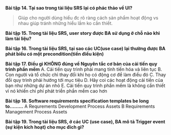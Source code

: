**Bài tập 14. Tại sao trong tài liệu SRS lại có phác thảo về UI?**
> Giúp cho người dùng hiểu đc rõ ràng cách sản phẩm hoạt động vs nhau giúp tránh những hiểu lầm ko cần thiết.
 


**Bài tập 15. Trong tài liệu SRS, user story được BA sử dụng ở chỗ nào khi làm tài liệu?**



**Bài tập 16. Trong tài liệu SRS, tại sao các UC(use case) lại thường được BA phát biểu có một precondition(tiền điều kiện)**



**Bài tập 17. Điều gì KHÔNG đúng về Nguyên tắc cơ bản của cải tiến quy trình phần mềm**
A. Cải tiến quy trình phải mang tính tiến hóa và liên tục
B. Con người và tổ chức chỉ thay đổi khi họ có động cơ để làm điều đó
C. Thay đổi quy trình phải hướng tới mục tiêu
D. Hãy coi các hoạt động cải tiến của bạn như những dự án nhỏ
E. Cải tiến quy trình phần mềm là không cần thiết vì nó khiến chi phí phát triển phần mềm cao hơn


**Bài tập 18. Software requirements specification templates be long to.........**
A Requrements Development Process Assets
B Requirements Management Process Assets



**Bài tập 19. Trong tài liệu SRS, ở các UC (use case), BA mô tả Trigger event (sự kiện kích hoạt) cho mục đích gì?**
